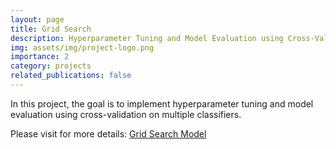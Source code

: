 ```yaml
---
layout: page
title: Grid Search
description: Hyperparameter Tuning and Model Evaluation using Cross-Validation
img: assets/img/project-logo.png
importance: 2
category: projects
related_publications: false
---
```


In this project, the goal is to implement hyperparameter tuning and model evaluation using cross-validation on multiple classifiers. 

Please visit for more details: <a href="https://github.com/BrooksErica/Projects/tree/d1ef0d4a05386ae57f6e1d18d30e6c6f71230b74/Grid-Search">Grid Search Model</a>